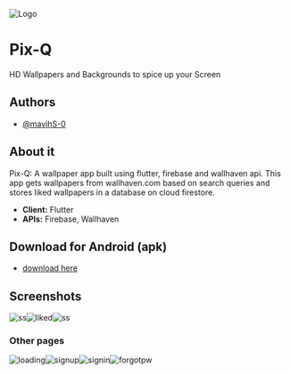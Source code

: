 ![Logo](https://cdn.discordapp.com/attachments/1010602676909776949/1077996703266897990/PIX-Q.png|width=100)
# Pix-Q
HD Wallpapers and Backgrounds to spice up your Screen
## Authors
- [@mavihS-0](https://github.com/mavihS-0)
## About it
Pix-Q: A wallpaper app built using flutter, firebase and wallhaven api. This app gets wallpapers from wallhaven.com based on search queries and stores liked wallpapers in a database on cloud firestore.
- **Client:** Flutter
- **APIs:** Firebase, Wallhaven 
## Download for Android (apk)
- [download here]()
## Screenshots
![ss](https://cdn.discordapp.com/attachments/1010602676909776949/1078000973907230841/Screenshot_2023-02-22-22-39-46-12_82c209e17e90e37550b101c702eef871.jpg)![liked](https://cdn.discordapp.com/attachments/1010602676909776949/1078000974297305218/Screenshot_2023-02-22-22-39-50-68_82c209e17e90e37550b101c702eef871.jpg)![ss](https://cdn.discordapp.com/attachments/1010602676909776949/1078002148064907294/Screenshot_2023-02-22-22-45-25-85_82c209e17e90e37550b101c702eef871.jpg)
### Other pages
![loading](https://cdn.discordapp.com/attachments/1010602676909776949/1078000972846075934/Screenshot_2023-02-22-22-40-28-50_82c209e17e90e37550b101c702eef871.jpg)![signup](https://cdn.discordapp.com/attachments/1010602676909776949/1078001961556774942/Screenshot_2023-02-22-22-44-33-25_82c209e17e90e37550b101c702eef871.jpg)![signin](https://cdn.discordapp.com/attachments/1010602676909776949/1078000973500387388/Screenshot_2023-02-22-22-39-57-14_82c209e17e90e37550b101c702eef871.jpg)![forgotpw](https://cdn.discordapp.com/attachments/1010602676909776949/1078000973131296870/Screenshot_2023-02-22-22-40-03-04_82c209e17e90e37550b101c702eef871.jpg)
